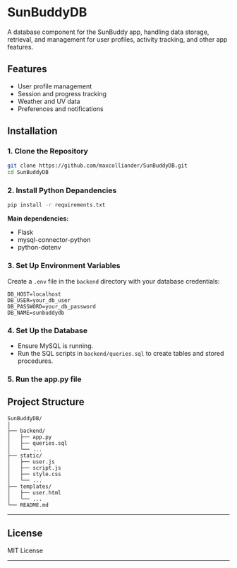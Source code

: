 # SunBuddyDB
A database component for the SunBuddy app, handling data storage, retrieval, and management for user profiles, activity tracking, and other app features.

## Features

- User profile management
- Session and progress tracking
- Weather and UV data
- Preferences and notifications

## Installation

### 1. Clone the Repository
```sh
git clone https://github.com/maxcolliander/SunBuddyDB.git
cd SunBuddyDB
```

### 2. Install Python Depandencies

```sh
pip install -r requirements.txt
```

**Main dependencies:**
- Flask
- mysql-connector-python
- python-dotenv

### 3. Set Up Environment Variables

Create a `.env` file in the `backend` directory with your database credentials:

```
DB_HOST=localhost
DB_USER=your_db_user
DB_PASSWORD=your_db_password
DB_NAME=sunbuddydb
```

### 4. Set Up the Database

- Ensure MySQL is running.
- Run the SQL scripts in `backend/queries.sql` to create tables and stored procedures.

### 5. Run the app.py file

## Project Structure

```
SunBuddyDB/
│
├── backend/
│   ├── app.py
│   ├── queries.sql
│   └── ...
├── static/
│   ├── user.js
│   ├── script.js
│   ├── style.css
│   └── ...
├── templates/
│   ├── user.html
│   └── ...
└── README.md
```

---

## License

MIT License

---